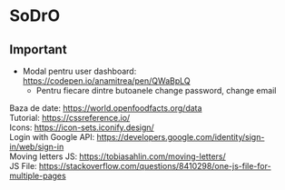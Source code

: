 # SoDrO

Important
-
- Modal pentru user dashboard: https://codepen.io/anamitrea/pen/QWaBpLQ
  - Pentru fiecare dintre butoanele change password, change email



Baza de date: https://world.openfoodfacts.org/data <br>
Tutorial: https://cssreference.io/  <br>
Icons: https://icon-sets.iconify.design/ <br>
Login with Google API: https://developers.google.com/identity/sign-in/web/sign-in <br>
Moving letters JS: https://tobiasahlin.com/moving-letters/ <br>
JS File: https://stackoverflow.com/questions/8410298/one-js-file-for-multiple-pages <br>
